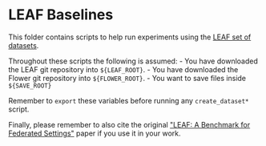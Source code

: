 # LEAF Baselines

This folder contains scripts to help run experiments using the [LEAF set of datasets](https://github.com/TalwalkarLab/leaf).

Throughout these scripts the following is assumed:
    - You have downloaded the LEAF git repository into `${LEAF_ROOT}`.
    - You have downloaded the Flower git repository into `${FLOWER_ROOT}`.
    - You want to save files inside `${SAVE_ROOT}`
  
Remember to `export` these variables before running any `create_dataset*` script.


Finally, please remember to also cite the original ["LEAF: A Benchmark for Federated Settings"](https://arxiv.org/abs/1812.01097) paper if you use it in your work.